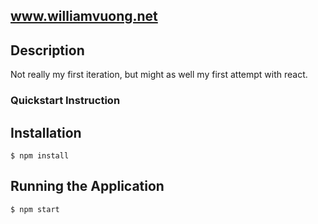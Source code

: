 www.williamvuong.net
--

Description 
--
Not really my first iteration, but might as well my first attempt with react. 

### Quickstart Instruction
## Installation 
```
$ npm install
```

## Running the Application
```
$ npm start
```